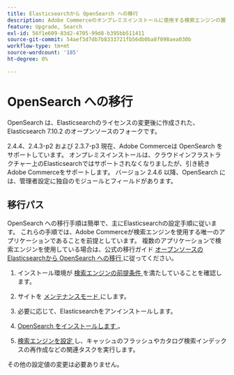 ```yaml
---
title: Elasticsearchから OpenSearch への移行
description: Adobe Commerceのオンプレミスインストールに使用する検索エンジンの置き換えについて説明します。
feature: Upgrade, Search
exl-id: 56f1e609-83d2-4705-99d8-b395bb511411
source-git-commit: 54aef3d7db7b8333721fb56db0ba8f098aea030b
workflow-type: tm+mt
source-wordcount: '185'
ht-degree: 0%

---
```


# OpenSearch への移行

OpenSearch は、Elasticsearchのライセンスの変更後に作成された、Elasticsearch 7.10.2 のオープンソースのフォークです。

2.4.4、2.4.3-p2 および 2.3.7-p3 現在、Adobe Commerceは OpenSearch をサポートしています。 オンプレミスインストールは、クラウドインフラストラクチャー上のElasticsearchではサポートされなくなりましたが、引き続きAdobe Commerceをサポートします。 バージョン 2.4.6 以降、OpenSearch には、管理者設定に独自のモジュールとフィールドがあります。

## 移行パス

OpenSearch への移行手順は簡単で、主にElasticsearchの設定手順に従います。 これらの手順では、Adobe Commerceが検索エンジンを使用する唯一のアプリケーションであることを前提としています。 複数のアプリケーションで検索エンジンを使用している場合は、公式の移行ガイド [ オープンソースのElasticsearchから OpenSearch への移行 ](https://opensearch.org/blog/moving-from-opensource-elasticsearch-to-opensearch/) に従ってください。

1. インストール環境が [ 検索エンジンの前提条件 ](../../installation/prerequisites/search-engine/overview.md) を満たしていることを確認します。

1. サイトを [ メンテナンスモード ](../../installation/tutorials/maintenance-mode.md) にします。

1. 必要に応じて、Elasticsearchをアンインストールします。

1. [OpenSearch をインストールします ](https://opensearch.org/docs/latest/opensearch/install/important-settings/)。

1. [ 検索エンジンを設定 ](../../configuration/search/configure-search-engine.md) し、キャッシュのフラッシュやカタログ検索インデックスの再作成などの関連タスクを実行します。

その他の設定値の変更は必要ありません。
